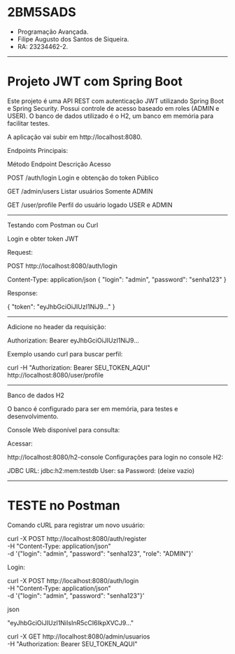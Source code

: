 # 2BM5SADS

- Programação Avançada.
- Filipe Augusto dos Santos de Siqueira.
- RA: 23234462-2.

--------------------
# Projeto JWT com Spring Boot
Este projeto é uma API REST com autenticação JWT utilizando Spring Boot e Spring Security. Possui controle de acesso baseado em roles (ADMIN e USER). O banco de dados utilizado é o H2, um banco em memória para facilitar testes.

A aplicação vai subir em http://localhost:8080.

Endpoints Principais:  

Método	Endpoint	Descrição	Acesso

POST	/auth/login	Login e obtenção do token	Público

GET	/admin/users	Listar usuários	Somente ADMIN

GET	/user/profile	Perfil do usuário logado	USER e ADMIN

------------------

Testando com Postman ou Curl

Login e obter token JWT

Request:

POST http://localhost:8080/auth/login

Content-Type: application/json
{
  "login": "admin",
  "password": "senha123"
}


Response:

{
  "token": "eyJhbGciOiJIUzI1NiJ9..."
}

------------------

Adicione no header da requisição:

Authorization: Bearer eyJhbGciOiJIUzI1NiJ9...

Exemplo usando curl para buscar perfil:

curl -H "Authorization: Bearer SEU_TOKEN_AQUI" http://localhost:8080/user/profile

------------------

Banco de dados H2

O banco é configurado para ser em memória, para testes e desenvolvimento.

Console Web disponível para consulta:

Acessar:

http://localhost:8080/h2-console
Configurações para login no console H2:

JDBC URL: jdbc:h2:mem:testdb
User: sa
Password: (deixe vazio)

------------------

# TESTE no Postman

Comando cURL para registrar um novo usuário:

curl -X POST http://localhost:8080/auth/register \
  -H "Content-Type: application/json" \
  -d '{"login": "admin", "password": "senha123", "role": "ADMIN"}'

Login:

curl -X POST http://localhost:8080/auth/login \
  -H "Content-Type: application/json" \
  -d '{"login": "admin", "password": "senha123"}'

json

"eyJhbGciOiJIUzI1NiIsInR5cCI6IkpXVCJ9..."

curl -X GET http://localhost:8080/admin/usuarios \
  -H "Authorization: Bearer SEU_TOKEN_AQUI"


